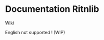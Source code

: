# Documentation Ritnlib

[Wiki](https://github.com/RitnDev/RitnLib/wiki/RitnLib)

English not supported ! (WIP)

